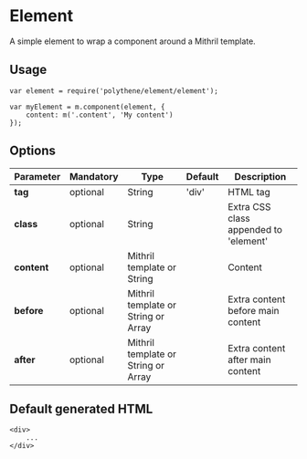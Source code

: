 # Element

A simple element to wrap a component around a Mithril template.


## Usage

	var element = require('polythene/element/element');

	var myElement = m.component(element, {
        content: m('.content', 'My content')
    });


## Options

| **Parameter** |  **Mandatory** | **Type** | **Default** | **Description** |
| ------------- | -------------- | -------- | ----------- | --------------- |
| **tag** | optional | String | 'div' | HTML tag |
| **class** | optional | String |  | Extra CSS class appended to 'element' |
| **content** | optional | Mithril template or String | | Content |
| **before** | optional | Mithril template or String or Array | | Extra content before main content |
| **after** | optional | Mithril template or String or Array | | Extra content after main content |


## Default generated HTML

	<div>
	    ...
	</div>